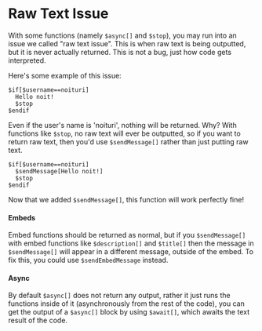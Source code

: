 # Raw Text Issue
With some functions (namely `$async[]` and `$stop`), you may run into an issue we called "raw text issue". This is when raw text is being outputted, but it is never actually returned. This is not a bug, just how code gets interpreted.

Here's some example of this issue:
```
$if[$username==noituri]
  Hello noit!
  $stop
$endif
```

Even if the user's name is 'noituri', nothing will be returned. Why? With functions like `$stop`, no raw text will ever be outputted, so if you want to return raw text, then you'd use `$sendMessage[]` rather than just putting raw text.

```
$if[$username==noituri]
  $sendMessage[Hello noit!]
  $stop
$endif
```
Now that we added `$sendMessage[]`, this function will work perfectly fine!

#### Embeds
Embed functions should be returned as normal, but if you `$sendMessage[]` with embed functions like `$description[]` and `$title[]` then the message in `$sendMessage[]` will appear in a different message, outside of the embed. To fix this, you could use `$sendEmbedMessage` instead.

#### Async
By default `$async[]` does not return any output, rather it just runs the functions inside of it (asynchronously from the rest of the code), you can get the output of a `$async[]` block by using `$await[]`, which awaits the text result of the code.
